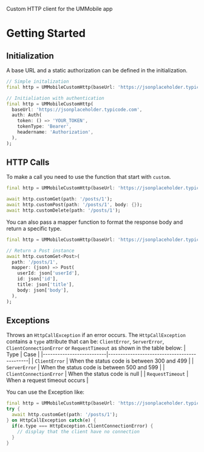 Custom HTTP client for the UMMobile app

# Getting Started
## Initialization
A base URL and a static authorization can be defined in the initialization.
```dart
// Simple initalization
final http = UMMobileCustomHttp(baseUrl: 'https://jsonplaceholder.typicode.com');

// Initialiation with authentication
final http = UMMobileCustomHttp(
  baseUrl: 'https://jsonplaceholder.typicode.com',
  auth: Auth(
    token: () => 'YOUR_TOKEN',
    tokenType: 'Bearer',
    headername: 'Authorization',
  ),
);
```

## HTTP Calls
To make a call you need to use the function that start with `custom`.
```dart
final http = UMMobileCustomHttp(baseUrl: 'https://jsonplaceholder.typicode.com');\

await http.customGet(path: '/posts/1');
await http.customPost(path: '/posts/1', body: {});
await http.customDelete(path: '/posts/1');
```

You can also pass a mapper function to format the response body and return a specific type.
```dart
final http = UMMobileCustomHttp(baseUrl: 'https://jsonplaceholder.typicode.com');

// Return a Post instance
await http.customGet<Post>(
  path: '/posts/1',
  mapper: (json) => Post(
    userId: json['userId'],
    id: json['id'],
    title: json['title'],
    body: json['body'],
  ),
);
```

## Exceptions
Throws an `HttpCallException` if an error occurs. The `HttpCallException` contains a `type` attribute that can be: `ClientError`, `ServerError`, `ClientConnectionError` or `RequestTimeout` as shown in the table below:
| Type                     | Case                                        |
|--------------------------|---------------------------------------------|
| `ClientError`            | When the status code is between 300 and 499 |
| `ServerError`            | When the status code is between 500 and 599 |
| `ClientConnectionError`  | When the status code is null                |
| `RequestTimeout`         | When a request timeout occurs               |

You can use the Exception like:
```dart
final http = UMMobileCustomHttp(baseUrl: 'https://jsonplaceholder.typicode.com');
try {
  await http.customGet(path: '/posts/1');
} on HttpCallException catch(e) {
  if(e.type === HttpException.ClientConnectionError) {
    // display that the client have no connection
  }
}
```
